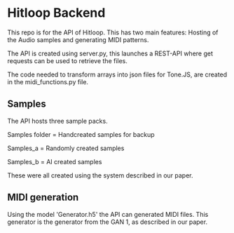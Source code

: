 # Hitloop Backend

This repo is for the API of Hitloop. This has two main features: Hosting of the Audio samples and generating MIDI patterns.



The API is created using server.py, this launches a REST-API where get requests can be used to retrieve the files.

The code needed to transform arrays into json files for Tone.JS, are created in the midi_functions.py file.



## Samples

The API hosts three sample packs.

Samples folder = Handcreated samples for backup

Samples_a = Randomly created samples

Samples_b = AI created samples

These were all created using the system described in our paper. 



## MIDI generation

Using the model 'Generator.h5' the API can generated MIDI files. This generator is the generator from the GAN 1, as described in our paper. 



